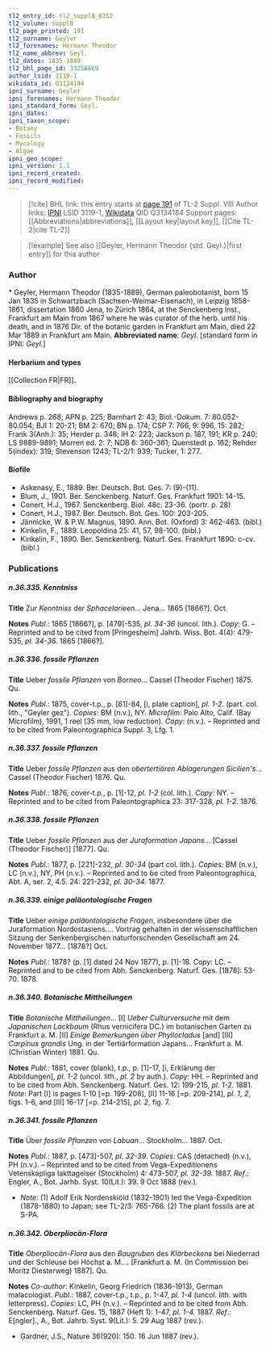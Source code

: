 ```yaml
---
tl2_entry_id: tl2_suppl8_0152
tl2_volume: suppl8
tl2_page_printed: 191
tl2_surname: Geyler
tl2_forenames: Hermann Theodor
tl2_name_abbrev: Geyl.
tl2_dates: 1835-1889
tl2_bhl_page_id: 33258669
author_lsid: 3119-1
wikidata_id: Q3134184
ipni_surname: Geyler
ipni_forenames: Hermann Theodor
ipni_standard_form: Geyl.
ipni_dates: 
ipni_taxon_scope: 
- Botany
- Fossils
- Mycology
- Algae
ipni_geo_scope: 
ipni_version: 1.1
ipni_record_created: 
ipni_record_modified:
---
```


> [!cite] BHL link: this entry starts at [page 191](https://www.biodiversitylibrary.org/page/33258669) of TL-2 Suppl. VIII
> Author links: [IPNI](https://www.ipni.org/a/3119-1) LSID 3119-1, [Wikidata](https://www.wikidata.org/wiki/Q3134184) QID Q3134184
> Support pages: [[Abbreviations|abbreviations]], [[Layout key|layout key]], [[Cite TL-2|cite TL-2]]

> [!example] See also [[Geyler, Hermann Theodor {std. Geyl.}|first entry]] for this author

### Author

\* Geyler, Hermann Theodor (1835-1889), German paleobotanist, born 15 Jan 1835 in Schwartzbach (Sachsen-Weimar-Eisenach), in Leipzig 1858-1861, dissertation 1860 Jena, to Zürich 1864, at the Senckenberg Inst., Frankfurt am Main from 1867 where he was curator of the herb. until his death, and in 1876 Dir. of the botanic garden in Frankfurt am Main, died 22 Mar 1889 in Frankfurt am Main. 
**Abbreviated name**: *Geyl.* \[standard form in IPNI: *Geyl.*\]

#### Herbarium and types

[[Collection FR|FR]].

#### Bibliography and biography

Andrews p. 268; APN p. 225; Barnhart 2: 43; Biol.-Dokum. 7: 80.052-80.054; BJI 1: 20-21; BM 2: 670; BN p. 174; CSP 7: 766, 9: 996, 15: 282; Frank 3(Anh.): 35; Herder p. 348; IH 2: 223; Jackson p. 187, 191; KR p. 240; LS 9889-9891; Morren ed. 2: 7; NDB 6: 360-361; Quenstedt p. 162; Rehder 5(index): 319; Stevenson 1243; TL-2/1: 939; Tucker, 1: 277.

#### Biofile

- Askenasy, E., 1889. Ber. Deutsch. Bot. Ges. 7: (9)-(11).
- Blum, J., 1901. Ber. Senckenberg. Naturf. Ges. Frankfurt 1901: 14-15.
- Conert, H.J., 1967. Senckenberg. Biol. 48c: 23-36. (portr. p. 28)
- Conert, H.J., 1987. Ber. Deutsch. Bot. Ges. 100: 203-205.
- Jännicke, W. & P.W. Magnus, 1890. Ann. Bot. (Oxford) 3: 462-463. (bibl.)
- Kinkelin, F., 1889. Leopoldina 25: 41, 57, 98-100. (bibl.)
- Kinkelin, F., 1890. Ber. Senckenberg. Naturf. Ges. Frankfurt 1890: c-cv. (bibl.)

### Publications

##### n.36.335. Kenntniss

**Title**
Zur *Kenntniss* der *Sphacelarieen*... Jena... 1865 \[1866?\]. Oct.

**Notes**
*Publ*.: 1865 \[1866?\], p. \[479\]-535, *pl. 34-36* (uncol. lith.). *Copy*: G. – Reprinted and to be cited from \[Pringesheim\] Jahrb. Wiss. Bot. 4(4): 479-535, *pl. 34-36.* 1865 \[1866?\].

##### n.36.336. fossile Pflanzen

**Title**
Ueber *fossile Pflanzen* von *Borneo*... Cassel (Theodor Fischer) 1875. Qu.

**Notes**
*Publ*.: 1875, cover-t.p., p. \[61\]-84, \[i, plate caption\], *pl. 1-2.* (part. col. lith., "Geyler gez").
*Copies*: BM (n.v.), NY. *Microfilm*: Palo Alto, Calif. (Bay Microfilm), 1991, 1 reel (35 mm, low reduction). *Copy*: (n.v.). – Reprinted and to be cited from Paleontographica Suppl. 3, Lfg. 1.

##### n.36.337. fossile Pflanzen

**Title**
Ueber *fossile Pflanzen* aus den *obertertiären Ablagerungen Sicilien's*... Cassel (Theodor Fischer) 1876. Qu.

**Notes**
*Publ*.: 1876, cover-t.p., p. \[1\]-12, *pl. 1-2* (col. lith.). *Copy*: NY. – Reprinted and to be cited from Paleontographica 23: 317-328, *pl. 1-2.* 1876.

##### n.36.338. fossile Pflanzen

**Title**
Ueber *fossile Pflanzen* aus der *Juraformation Japans*... \[Cassel (Theodor Fischer)\] \[1877\]. Qu.

**Notes**
*Publ*.: 1877, p. \[221\]-232, *pl. 30-34* (part col. lith.). *Copies*: BM (n.v.), LC (n.v.), NY, PH (n.v.). – Reprinted and to be cited from Paleontographica, Abt. A, ser. 2, 4.5. 24: 221-232, *pl. 30-34.* 1877.

##### n.36.339. einige paläontologische Fragen

**Title**
Ueber *einige paläontologische Fragen*, insbesondere über die Juraformation Nordostasiens.... Vortrag gehalten in der wissenschaftlichen Sitzung der Senkenbergischen naturforschenden Gesellschaft am 24. November 1877... \[1878?\] Oct.

**Notes**
*Publ*.: 1878? (p. \[1\] dated 24 Nov 1877), p. \[1\]-18. *Copy*: LC. – Reprinted and to be cited from Abh. Senckenberg. Naturf. Ges. \[1878\]: 53-70. 1878.

##### n.36.340. Botanische Mittheilungen

**Title**
*Botanische Mittheilungen*... \[I\] *Ueber Culturversuche* mit dem *Japanischen Lackbaum* (Rhus vernicifera DC.) im botanischen Garten zu Frankfurt a. M. \[II\] *Einige Bemerkungen über Phyllocladus* \[and\] \[III\] *Carpinus grandis* Ung. in der Tertiärformation Japans... Frankfurt a. M. (Christian Winter) 1881. Qu.

**Notes**
*Publ*.: 1881, cover (blank), t.p., p. \[1\]-17, \[i, Erklärung der Abbildungen\], *pl. 1-2* (uncol. lith., *pl. 2* by auth.). *Copy*: HH. – Reprinted and to be cited from Abh. Senckenberg. Naturf. Ges. 12: 199-215, *pl. 1-2.* 1881.
*Note*: Part \[I\] is pages 1-10 \[=p. 199-208\], \[II\] 11-16 \[=p. 209-214\], *pl. 1*, *2*, figs. 1-6, and \[III\] 16-17 \[=p. 214-215\], *pl. 2*, fig. 7.

##### n.36.341. fossile Pflanzen

**Title**
Über *fossile Pflanzen* von *Labuan*... Stockholm... 1887. Oct.

**Notes**
*Publ*.: 1887, p. \[473\]-507, *pl*. *32-39*. *Copies*: CAS (detached) (n.v.), PH (n.v.). – Reprinted and to be cited from Vega-Expeditionens Vetenskapliga Iakttagelser (Stockholm) 4: 473-507, *pl. 32-39.* 1887.
*Ref*.: Engler, A., Bot. Jarhb. Syst. 10(Lit.): 39. 9 Oct 1888 (rev.).
- *Note*: (1) Adolf Erik Nordenskiöld (1832-1901) led the Vega-Expedition (1878-1880) to Japan; see TL-2/3: 765-766. (2) The plant fossils are at S-PA.

##### n.36.342. Oberpliocän-Flora

**Title**
*Oberpliocän-Flora* aus den *Baugruben* des *Klärbeckens* bei Niederrad und der Schleuse bei Höchst a. M.... \[Frankfurt a. M. (In Commission bei Moritz Diesterweg) 1887\]. Qu.

**Notes**
*Co-author*: Kinkelin, Georg Friedrich (1836-1913), German malacologist.
*Publ*.: 1887, cover-t.p., t.p., p. 1-47, *pl. 1-4* (uncol. lith. with letterpress). *Copies*: LC, PH (n.v.). – Reprinted and to be cited from Abh. Senckenberg. Naturf. Ges. 15, 1887 (Heft 1): 1-47, *pl. 1-4.* 1887.
*Ref*.: E\[ngler\]., A., Bot. Jahrb. Syst. 9(Lit.): 5. 29 Aug 1887 (rev.).
- Gardner, J.S., Nature 36(920): 150. 16 Jun 1887 (rev.).


